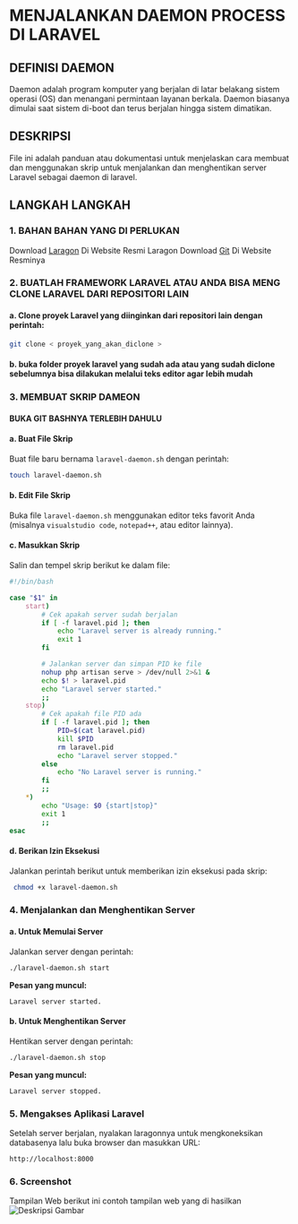 # MENJALANKAN DAEMON PROCESS DI LARAVEL

## DEFINISI DAEMON
Daemon adalah program komputer yang berjalan di latar belakang sistem operasi (OS) dan menangani permintaan layanan berkala. Daemon biasanya dimulai saat sistem di-boot dan terus berjalan hingga sistem dimatikan. 

## DESKRIPSI
File ini adalah panduan atau dokumentasi untuk menjelaskan cara membuat dan menggunakan skrip untuk menjalankan dan menghentikan server Laravel sebagai daemon di laravel.

## LANGKAH LANGKAH

### 1. BAHAN BAHAN YANG DI PERLUKAN
Download [Laragon](https://laragon.org/download) Di Website Resmi Laragon
Download [Git](https://git-scm.com/downloads) Di Website Resminya


### 2. BUATLAH FRAMEWORK LARAVEL ATAU ANDA BISA MENG CLONE LARAVEL DARI REPOSITORI LAIN

#### a. Clone proyek Laravel yang diinginkan dari repositori lain dengan perintah:
```bash
git clone < proyek_yang_akan_diclone >
```
#### b. buka folder proyek laravel yang sudah ada atau yang sudah diclone sebelumnya bisa dilakukan melalui teks editor agar lebih mudah

### 3. MEMBUAT SKRIP DAMEON

#### BUKA GIT BASHNYA TERLEBIH DAHULU
#### a. Buat File Skrip
Buat file baru bernama `laravel-daemon.sh` dengan perintah:
```bash
touch laravel-daemon.sh
```

#### b. Edit File Skrip
Buka file `laravel-daemon.sh` menggunakan editor teks favorit Anda (misalnya `visualstudio code`, `notepad++`, atau editor lainnya).

#### c. Masukkan Skrip
Salin dan tempel skrip berikut ke dalam file:
```bash
#!/bin/bash

case "$1" in
    start)
        # Cek apakah server sudah berjalan
        if [ -f laravel.pid ]; then
            echo "Laravel server is already running."
            exit 1
        fi

        # Jalankan server dan simpan PID ke file
        nohup php artisan serve > /dev/null 2>&1 &
        echo $! > laravel.pid
        echo "Laravel server started."
        ;;
    stop)
        # Cek apakah file PID ada
        if [ -f laravel.pid ]; then
            PID=$(cat laravel.pid)
            kill $PID
            rm laravel.pid
            echo "Laravel server stopped."
        else
            echo "No Laravel server is running."
        fi
        ;;
    *)
        echo "Usage: $0 {start|stop}"
        exit 1
        ;;
esac
```

#### d. Berikan Izin Eksekusi
Jalankan perintah berikut untuk memberikan izin eksekusi pada skrip:
```bash
 chmod +x laravel-daemon.sh
```

### 4. Menjalankan dan Menghentikan Server

#### a. Untuk Memulai Server
Jalankan server dengan perintah:
```bash
./laravel-daemon.sh start
```
**Pesan yang muncul:** 
```
Laravel server started.
```

#### b. Untuk Menghentikan Server
Hentikan server dengan perintah:
```bash
./laravel-daemon.sh stop
```
**Pesan yang muncul:**
```
Laravel server stopped.
```

### 5. Mengakses Aplikasi Laravel
Setelah server berjalan, nyalakan laragonnya untuk mengkoneksikan databasenya lalu buka browser dan masukkan URL:
```
http://localhost:8000
```
### 6. Screenshot

Tampilan Web
berikut ini contoh tampilan web yang di hasilkan
![Deskripsi Gambar](https://drive.google.com/file/d/1Gn3u3J_bGnxKteFVIfeQGP5ZjbtOc49F/view?usp=drive_link)
